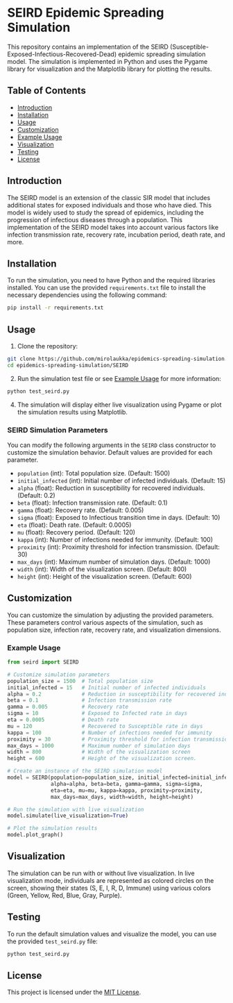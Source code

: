 # SEIRD Epidemic Spreading Simulation

This repository contains an implementation of the SEIRD (Susceptible-Exposed-Infectious-Recovered-Dead) epidemic spreading simulation model. The simulation is implemented in Python and uses the Pygame library for visualization and the Matplotlib library for plotting the results.

## Table of Contents

- [Introduction](#introduction)
- [Installation](#installation)
- [Usage](#usage)
- [Customization](#customization)
- [Example Usage](#example-usage)
- [Visualization](#visualization)
- [Testing](#testing)
- [License](#license)

## Introduction

The SEIRD model is an extension of the classic SIR model that includes additional states for exposed individuals and those who have died. This model is widely used to study the spread of epidemics, including the progression of infectious diseases through a population. This implementation of the SEIRD model takes into account various factors like infection transmission rate, recovery rate, incubation period, death rate, and more.

## Installation

To run the simulation, you need to have Python and the required libraries installed. You can use the provided `requirements.txt` file to install the necessary dependencies using the following command:

```bash
pip install -r requirements.txt
```

## Usage

1. Clone the repository:

```bash
git clone https://github.com/mirolaukka/epidemics-spreading-simulation.git
cd epidemics-spreading-simulation/SEIRD
```

2. Run the simulation test file or see [Example Usage](#example-usage) for more information:

```bash
python test_seird.py
```

4. The simulation will display either live visualization using Pygame or plot the simulation results using Matplotlib.

### SEIRD Simulation Parameters

You can modify the following arguments in the `SEIRD` class constructor to customize the simulation behavior. Default values are provided for each parameter.

- `population` (int): Total population size. (Default: 1500)
- `initial_infected` (int): Initial number of infected individuals. (Default: 15)
- `alpha` (float): Reduction in susceptibility for recovered individuals. (Default: 0.2)
- `beta` (float): Infection transmission rate. (Default: 0.1)
- `gamma` (float): Recovery rate. (Default: 0.005)
- `sigma` (float): Exposed to Infectious transition time in days. (Default: 10)
- `eta` (float): Death rate. (Default: 0.0005)
- `mu` (float): Recovery period. (Default: 120)
- `kappa` (int): Number of infections needed for immunity. (Default: 100)
- `proximity` (int): Proximity threshold for infection transmission. (Default: 30)
- `max_days` (int): Maximum number of simulation days. (Default: 1000)
- `width` (int): Width of the visualization screen. (Default: 800)
- `height` (int): Height of the visualization screen. (Default: 600)

## Customization

You can customize the simulation by adjusting the provided parameters. These parameters control various aspects of the simulation, such as population size, infection rate, recovery rate, and visualization dimensions.

### Example Usage

```python
from seird import SEIRD

# Customize simulation parameters
population_size = 1500  # Total population size
initial_infected = 15   # Initial number of infected individuals
alpha = 0.2             # Reduction in susceptibility for recovered individuals.
beta = 0.1              # Infection transmission rate
gamma = 0.005           # Recovery rate
sigma = 10              # Exposed to Infected rate in days
eta = 0.0005            # Death rate
mu = 120                # Recovered to Susceptible rate in days
kappa = 100             # Number of infections needed for immunity
proximity = 30          # Proximity threshold for infection transmission
max_days = 1000         # Maximum number of simulation days
width = 800             # Width of the visualization screen
height = 600            # Height of the visualization screen.

# Create an instance of the SEIRD simulation model
model = SEIRD(population=population_size, initial_infected=initial_infected,
              alpha=alpha, beta=beta, gamma=gamma, sigma=sigma,
              eta=eta, mu=mu, kappa=kappa, proximity=proximity,
              max_days=max_days, width=width, height=height)

# Run the simulation with live visualization
model.simulate(live_visualization=True)

# Plot the simulation results
model.plot_graph()
```

## Visualization

The simulation can be run with or without live visualization. In live visualization mode, individuals are represented as colored circles on the screen, showing their states (S, E, I, R, D, Immune) using various colors (Green, Yellow, Red, Blue, Gray, Purple).

## Testing

To run the default simulation values and visualize the model, you can use the provided `test_seird.py` file:

```bash
python test_seird.py
```

## License

This project is licensed under the [MIT License](LICENSE).